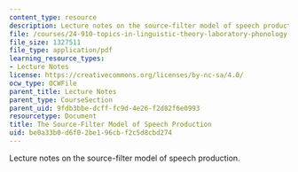 ```yaml
---
content_type: resource
description: Lecture notes on the source-filter model of speech production.
file: /courses/24-910-topics-in-linguistic-theory-laboratory-phonology-spring-2007/be0a33b0d6f02be196cbf2c5d8cbd274_lec3_src_filterb.pdf
file_size: 1327511
file_type: application/pdf
learning_resource_types:
- Lecture Notes
license: https://creativecommons.org/licenses/by-nc-sa/4.0/
ocw_type: OCWFile
parent_title: Lecture Notes
parent_type: CourseSection
parent_uid: 9fdb3bbe-dcff-fc9d-4e26-f2d82f6e0993
resourcetype: Document
title: The Source-Filter Model of Speech Production
uid: be0a33b0-d6f0-2be1-96cb-f2c5d8cbd274
---
```

Lecture notes on the source-filter model of speech production.